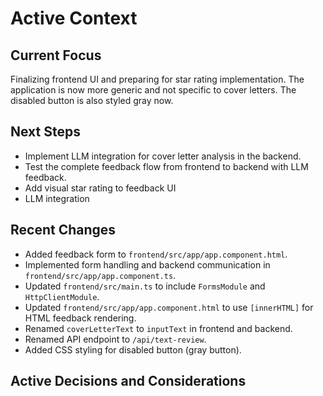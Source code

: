 # Active Context

## Current Focus

Finalizing frontend UI and preparing for star rating implementation.  The application is now more generic and not specific to cover letters.  The disabled button is also styled gray now.

## Next Steps

- Implement LLM integration for cover letter analysis in the backend.
- Test the complete feedback flow from frontend to backend with LLM feedback.
- Add visual star rating to feedback UI
- LLM integration

## Recent Changes

- Added feedback form to `frontend/src/app/app.component.html`.
- Implemented form handling and backend communication in `frontend/src/app/app.component.ts`.
- Updated `frontend/src/main.ts` to include `FormsModule` and `HttpClientModule`.
- Updated `frontend/src/app/app.component.html` to use `[innerHTML]` for HTML feedback rendering.
- Renamed `coverLetterText` to `inputText` in frontend and backend.
- Renamed API endpoint to `/api/text-review`.
- Added CSS styling for disabled button (gray button).

## Active Decisions and Considerations
